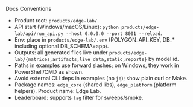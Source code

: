 Docs Conventions

- Product root: `products/edge-lab/`.
- API start (Windows/macOS/Linux): `python products/edge-lab/api/run_api.py --host 0.0.0.0 --port 8001 --reload`.
- Env: place in `products/edge-lab/.env` (POLYGON_API_KEY, DB_* including optional DB_SCHEMA=app).
- Outputs: all generated files live under `products/edge-lab/{matrices,artifacts,live_data,static,reports}` by model id.
- Paths in examples use forward slashes; on Windows, they work in PowerShell/CMD as shown.
- Avoid external CLI deps in examples (no `jq`); show plain curl or Make.
- Package names: `edge_core` (shared libs), `edge_platform` (platform helpers). Product name: Edge Lab.
- Leaderboard: supports `tag` filter for sweeps/smoke.

